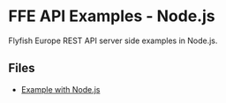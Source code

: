 # FFE API Examples - Node.js

Flyfish Europe REST API server side examples in Node.js.

## Files

- [Example with Node.js](simple-dist.js)
